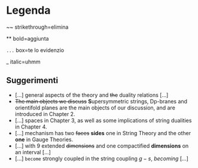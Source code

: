 # Legenda

~~ strikethrough=elimina

** bold=aggiunta

`...` box=te lo evidenzio

_ italic=uhmm

## Suggerimenti

- [...] general aspects of the theory and ~~the~~ duality relations [...]
- ~~The main objects we discuss~~ **S**upersymmetric strings, Dp-branes and orientifold planes are the main objects of our discussion, and are introduced in Chapter 2.
- [...] spaces in Chapter 3, as well as some implications of string dualities in Chapter 4.
- [...] mechanism has two ~~faces~~ **sides** one in String Theory and the other **one** in Gauge Theories.
- [...] with 9 extended ~~dimensions~~ and one compactified **dimensions** on an interval [...]
- [...] `become` strongly coupled in the string coupling $g-s$, _becoming_ [...]
